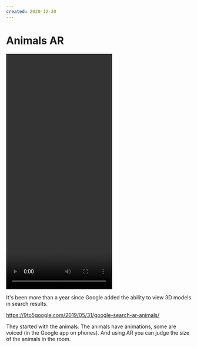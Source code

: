 ```yaml
---
created: 2020-12-20
---
```


# Animals AR

<video width="288" height="640" controls>
  <source src="animals-ar.mp4" type="video/mp4">
</video>

It's been more than a year since Google added the ability to view 3D models in search results.

https://9to5google.com/2019/05/31/google-search-ar-animals/

They started with the animals. The animals have animations, some are voiced (in the Google app on phones).
And using AR you can judge the size of the animals in the room.
